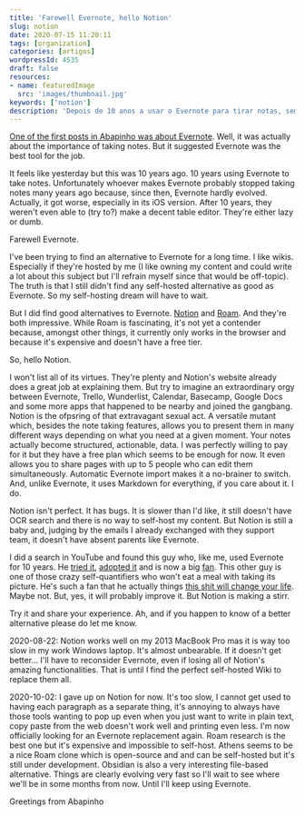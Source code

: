 ```yaml
---
title: 'Farewell Evernote, hello Notion'
slug: notion
date: 2020-07-15 11:20:11
tags: [organization]
categories: [artigos]
wordpressId: 4535
draft: false
resources:
- name: featuredImage
  src: 'images/thumbnail.jpg'
keywords: ['notion']
description: 'Depois de 10 anos a usar o Evernote para tirar notas, sem que este tenha evoluído grande coisa, decidi mudar para o Notion que é extraordinário.'
---
```

[One of the first posts in Abapinho was about Evernote][1]. Well, it was actually about the importance of taking notes. But it suggested Evernote was the best tool for the job.

It feels like yesterday but this was 10 years ago. 10 years using Evernote to take notes. Unfortunately whoever makes Evernote probably stopped taking notes many years ago because, since then, Evernote hardly evolved. Actually, it got worse, especially in its iOS version. After 10 years, they weren't even able to (try to?) make a decent table editor. They're either lazy or dumb.

<!--more-->

Farewell Evernote.

I've been trying to find an alternative to Evernote for a long time. I like wikis. Especially if they're hosted by me (I like owning my content and could write a lot about this subject but I'll refrain myself since that would be off-topic). The truth is that I still didn't find any self-hosted alternative as good as Evernote. So my self-hosting dream will have to wait.

But I did find good alternatives to Evernote. [Notion][2] and [Roam][3]. And they're both impressive. While Roam is fascinating, it's not yet a contender because, amongst other things, it currently only works in the browser and because it's expensive and doesn't have a free tier.

So, hello Notion.

I won't list all of its virtues. They're plenty and Notion's website already does a great job at explaining them. But try to imagine an extraordinary orgy between Evernote, Trello, Wunderlist, Calendar, Basecamp, Google Docs and some more apps that happened to be nearby and joined the gangbang. Notion is the ofpsring of that extravagant sexual act. A versatile mutant which, besides the note taking features, allows you to present them in many different ways depending on what you need at a given moment. Your notes actually become structured, actionable, data. I was perfectly willing to pay for it but they have a free plan which seems to be enough for now. It even allows you to share pages with up to 5 people who can edit them simultaneously. Automatic Evernote import makes it a no-brainer to switch. And, unlike Evernote, it uses Markdown for everything, if you care about it. I do.

Notion isn't perfect. It has bugs. It is slower than I'd like, it still doesn't have OCR search and there is no way to self-host my content. But Notion is still a baby and, judging by the emails I already exchanged with they support team, it doesn't have absent parents like Evernote.

I did a search in YouTube and found this guy who, like me, used Evernote for 10 years. He [tried it][4], [adopted it][5] and is now a big [fan][6]. This other guy is one of those crazy self-quantifiers who won't eat a meal with taking its picture. He's such a fan that he actually things [this shit will change your life][7]. Maybe not. But, yes, it will probably improve it. But Notion is making a stirr.

Try it and share your experience. Ah, and if you happen to know of a better alternative please do let me know.

2020-08-22: Notion works well on my 2013 MacBook Pro mas it is way too slow in my work Windows laptop. It's almost unbearable. If it doesn't get better... I'll have to reconsider Evernote, even if losing all of Notion's amazing functionalities. That is until I find the perfect self-hosted Wiki to replace them all.

2020-10-02: I gave up on Notion for now. It's too slow, I cannot get used to having each paragraph as a separate thing, it's annoying to always have those tools wanting to pop up even when you just want to write in plain text, copy paste from the web doesn't work well and printing even less. I'm now officially looking for an Evernote replacement again. Roam research is the best one but it's expensive and impossible to self-host. Athens seems to be a nice Roam clone which is open-source and and can be self-hosted but it's still under development. Obsidian is also a very interesting file-based alternative. Things are clearly evolving very fast so I'll wait to see where we'll be in some months from now. Until I'll keep using Evernote.

Greetings from Abapinho

   [1]: https://abapinho.com/en/2010/04/evernote/
   [2]: https://www.notion.so/
   [3]: https://roamresearch.com/
   [4]: https://www.youtube.com/watch?v=ONv_4aR_7e0
   [5]: https://www.youtube.com/watch?v=yNq9rbVKBSQ
   [6]: https://www.youtube.com/watch?v=D1mLBbn7UpU
   [7]: https://youtu.be/zYxcrl-GeBU?t=327
